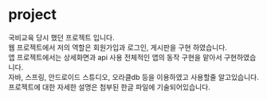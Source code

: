 # project
국비교육 당시 했던 프로젝트 입니다.</br>
웹 프로젝트에서 저의 역할은 회원가입과 로그인, 게시판을 구현 하였습니다.</br>
앱 프로젝트에서는 상세화면과 api 사용 전체적인 앱의 동작 구현을 맡아서 구현하였습니다.
</br>
자바, 스프링, 안드로이드 스튜디오, 오라클db 등을 이용하였고 사용할줄 알고있습니다.
</br>
프로젝트에 대한 자세한 설명은 첨부된 한글 파일에 기술되어있습니다.
